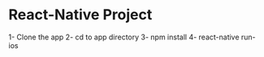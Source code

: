 # React-Native Project
1- Clone the app
2- cd to app directory
3- npm install
4- react-native run-ios

